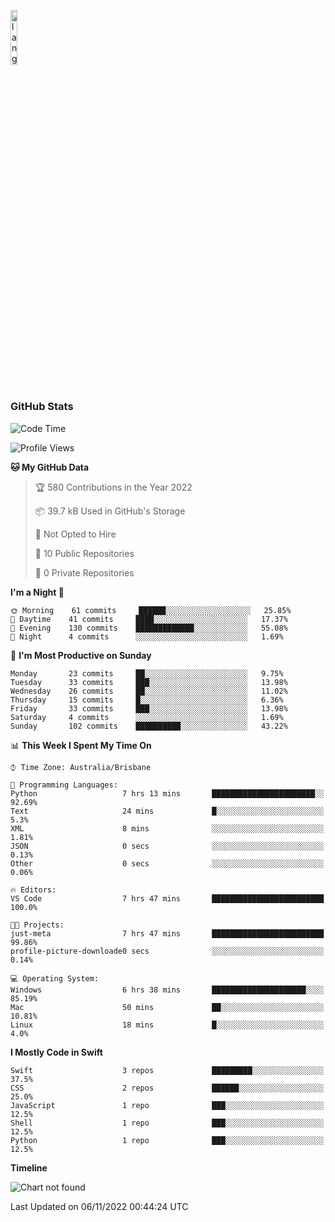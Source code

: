 <p align="left"><img width=15%" src="https://github.com/alansmathew/alansmathew/raw/master/lang.gif" alt="lang image here" /></p>

# <h3 align="left">GitHub Stats</h3>

<!--START_SECTION:waka-->
![Code Time](http://img.shields.io/badge/Code%20Time-84%20hrs%2039%20mins-blue)

![Profile Views](http://img.shields.io/badge/Profile%20Views-0-blue)

**🐱 My GitHub Data** 

> 🏆 580 Contributions in the Year 2022
 > 
> 📦 39.7 kB Used in GitHub's Storage 
 > 
> 🚫 Not Opted to Hire
 > 
> 📜 10 Public Repositories 
 > 
> 🔑 0 Private Repositories  
 > 
**I'm a Night 🦉** 

```text
🌞 Morning    61 commits     ██████░░░░░░░░░░░░░░░░░░░   25.85% 
🌆 Daytime    41 commits     ████░░░░░░░░░░░░░░░░░░░░░   17.37% 
🌃 Evening    130 commits    █████████████░░░░░░░░░░░░   55.08% 
🌙 Night      4 commits      ░░░░░░░░░░░░░░░░░░░░░░░░░   1.69%

```
📅 **I'm Most Productive on Sunday** 

```text
Monday       23 commits     ██░░░░░░░░░░░░░░░░░░░░░░░   9.75% 
Tuesday      33 commits     ███░░░░░░░░░░░░░░░░░░░░░░   13.98% 
Wednesday    26 commits     ██░░░░░░░░░░░░░░░░░░░░░░░   11.02% 
Thursday     15 commits     █░░░░░░░░░░░░░░░░░░░░░░░░   6.36% 
Friday       33 commits     ███░░░░░░░░░░░░░░░░░░░░░░   13.98% 
Saturday     4 commits      ░░░░░░░░░░░░░░░░░░░░░░░░░   1.69% 
Sunday       102 commits    ██████████░░░░░░░░░░░░░░░   43.22%

```


📊 **This Week I Spent My Time On** 

```text
⌚︎ Time Zone: Australia/Brisbane

💬 Programming Languages: 
Python                   7 hrs 13 mins       ███████████████████████░░   92.69% 
Text                     24 mins             █░░░░░░░░░░░░░░░░░░░░░░░░   5.3% 
XML                      8 mins              ░░░░░░░░░░░░░░░░░░░░░░░░░   1.81% 
JSON                     0 secs              ░░░░░░░░░░░░░░░░░░░░░░░░░   0.13% 
Other                    0 secs              ░░░░░░░░░░░░░░░░░░░░░░░░░   0.06%

🔥 Editors: 
VS Code                  7 hrs 47 mins       █████████████████████████   100.0%

🐱‍💻 Projects: 
just-meta                7 hrs 47 mins       █████████████████████████   99.86% 
profile-picture-downloade0 secs              ░░░░░░░░░░░░░░░░░░░░░░░░░   0.14%

💻 Operating System: 
Windows                  6 hrs 38 mins       █████████████████████░░░░   85.19% 
Mac                      50 mins             ██░░░░░░░░░░░░░░░░░░░░░░░   10.81% 
Linux                    18 mins             █░░░░░░░░░░░░░░░░░░░░░░░░   4.0%

```

**I Mostly Code in Swift** 

```text
Swift                    3 repos             █████████░░░░░░░░░░░░░░░░   37.5% 
CSS                      2 repos             ██████░░░░░░░░░░░░░░░░░░░   25.0% 
JavaScript               1 repo              ███░░░░░░░░░░░░░░░░░░░░░░   12.5% 
Shell                    1 repo              ███░░░░░░░░░░░░░░░░░░░░░░   12.5% 
Python                   1 repo              ███░░░░░░░░░░░░░░░░░░░░░░   12.5%

```


**Timeline**

![Chart not found](https://raw.githubusercontent.com/samh06/samh06/master/charts/bar_graph.png) 


 Last Updated on 06/11/2022 00:44:24 UTC
<!--END_SECTION:waka-->
